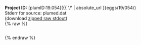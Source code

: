 **Project ID:** [plumID:19.054]({{ '/' | absolute_url }}eggs/19/054/)  
Stderr for source:  plumed.dat   
(download [zipped raw stdout](plumed.dat.plumed.stdout.txt.zip))  
{% raw %}
<pre>
</pre>
{% endraw %}
